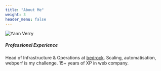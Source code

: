 ```yaml
---
title: "About Me"
weight: 3
header_menu: false
---
```


![Yann Verry](images/yverry.webp)

##### Professionel Experience

Head of Infrastructure & Operations at [bedrock](https://bedrockstreaming.com). Scaling, automatisation, webperf is my challenge.
15+ years of XP in web company.